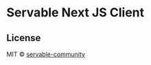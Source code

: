 # Servable Next JS Client


## License

MIT © [servable-community](https://github.com/servable-community)
